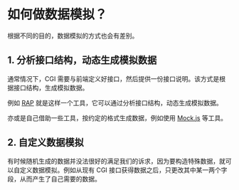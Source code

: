 # 如何做数据模拟？

根据不同的目的，数据模拟的方式也会有差别。

## 1. 分析接口结构，动态生成模拟数据

通常情况下，CGI 需要与前端定义好接口，然后提供一份接口说明。该方式是根据接口结构，生成模拟数据。

例如 [RAP](http://rap2.taobao.org/) 就是这样一个工具，它可以通过分析接口结构，动态生成模拟数据。

亦或是自己借助一些工具，按约定的格式生成数据，例如使用 [Mock.js](http://mockjs.com/) 等工具。

## 2. 自定义数据模拟

有时候随机生成的数据并没法很好的满足我们的诉求，因为要构造特殊数据，就可以自定义数据模拟。例如从现有 CGI 接口获得数据之后，只更改其中某一两个字段，从而产生了自己需要的数据。
